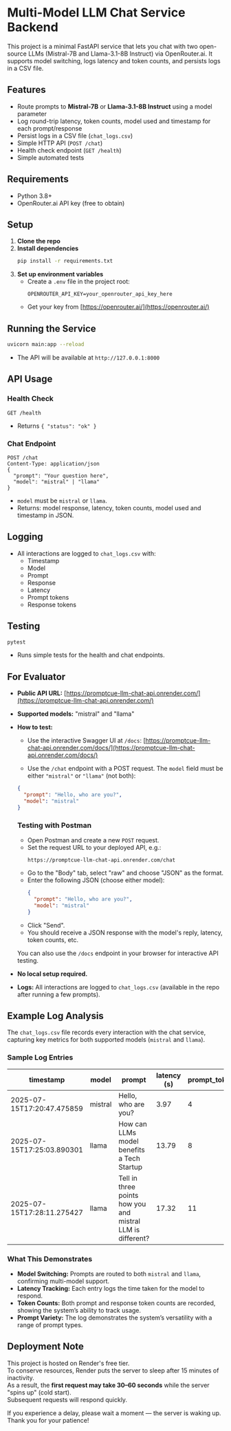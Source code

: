 # Multi-Model LLM Chat Service Backend
This project is a minimal FastAPI service that lets you chat with two open-source LLMs (Mistral-7B and Llama-3.1-8B Instruct) via OpenRouter.ai. It supports model switching, logs latency and token counts, and persists logs in a CSV file.

## Features
- Route prompts to **Mistral-7B** or **Llama-3.1-8B Instruct** using a model parameter
- Log round-trip latency, token counts, model used and timestamp for each prompt/response
- Persist logs in a CSV file (`chat_logs.csv`)
- Simple HTTP API (`POST /chat`)
- Health check endpoint (`GET /health`)
- Simple automated tests

## Requirements
- Python 3.8+
- OpenRouter.ai API key (free to obtain)

## Setup
1. **Clone the repo**
2. **Install dependencies**
   ```bash
   pip install -r requirements.txt
   ```
3. **Set up environment variables**
   - Create a `.env` file in the project root:
     ```
     OPENROUTER_API_KEY=your_openrouter_api_key_here
     ```
   - Get your key from [https://openrouter.ai/](https://openrouter.ai/)

## Running the Service
```bash
uvicorn main:app --reload
```
- The API will be available at `http://127.0.0.1:8000`

## API Usage
### Health Check
```http
GET /health
```
- Returns `{ "status": "ok" }`

### Chat Endpoint
```http
POST /chat
Content-Type: application/json
{
  "prompt": "Your question here",
  "model": "mistral" | "llama"
}
```
- `model` must be `mistral` or `llama`.
- Returns: model response, latency, token counts, model used and timestamp in JSON.

## Logging
- All interactions are logged to `chat_logs.csv` with:
  - Timestamp
  - Model
  - Prompt
  - Response
  - Latency
  - Prompt tokens
  - Response tokens

## Testing
```bash
pytest
```
- Runs simple tests for the health and chat endpoints.

## For Evaluator

- **Public API URL:** [https://promptcue-llm-chat-api.onrender.com/](https://promptcue-llm-chat-api.onrender.com/)  
- **Supported models:** "mistral" and "llama"
- **How to test:**

  - Use the interactive Swagger UI at `/docs`:
  [https://promptcue-llm-chat-api.onrender.com/docs/](https://promptcue-llm-chat-api.onrender.com/docs/)
  
  - Use the `/chat` endpoint with a POST request. The `model` field must be either `"mistral"` or `"llama"` (not both):
  ```json
  {
    "prompt": "Hello, who are you?",
    "model": "mistral"
  }
  ```


  ### Testing with Postman

  - Open Postman and create a new `POST` request.
  - Set the request URL to your deployed API, e.g.:
     ```
     https://promptcue-llm-chat-api.onrender.com/chat
     ```
  - Go to the "Body" tab, select "raw" and choose "JSON" as the format.
  - Enter the following JSON (choose either model):
     ```json
     {
       "prompt": "Hello, who are you?",
       "model": "mistral"
     }
     ```
  - Click "Send".
  - You should receive a JSON response with the model's reply, latency, token counts, etc.

  You can also use the `/docs` endpoint in your browser for interactive API testing.
- **No local setup required.**
- **Logs:** All interactions are logged to `chat_logs.csv` (available in the repo after running a few prompts).


## Example Log Analysis

The `chat_logs.csv` file records every interaction with the chat service, capturing key metrics for both supported models (`mistral` and `llama`).


### Sample Log Entries

| timestamp                  | model    | prompt                                                      | latency (s) | prompt_tokens | response_tokens |
|----------------------------|----------|-------------------------------------------------------------|-------------|---------------|-----------------|
| 2025-07-15T17:20:47.475859 | mistral  | Hello, who are you?                                         | 3.97        | 4             | 47              |
| 2025-07-15T17:25:03.890301 | llama    | How can LLMs model benefits a Tech Startup                  | 13.79       | 8             | 446             |
| 2025-07-15T17:28:11.275427 | llama    | Tell in three points how you and mistral LLM is different?  | 17.32       | 11            | 258             |

### What This Demonstrates

- **Model Switching:** Prompts are routed to both `mistral` and `llama`, confirming multi-model support.
- **Latency Tracking:** Each entry logs the time taken for the model to respond.
- **Token Counts:** Both prompt and response token counts are recorded, showing the system’s ability to track usage.
- **Prompt Variety:** The log demonstrates the system’s versatility with a range of prompt types.

## Deployment Note

This project is hosted on Render's free tier.  
To conserve resources, Render puts the server to sleep after 15 minutes of inactivity.  
As a result, the **first request may take 30–60 seconds** while the server "spins up" (cold start).  
Subsequent requests will respond quickly.

If you experience a delay, please wait a moment — the server is waking up.  
Thank you for your patience!
